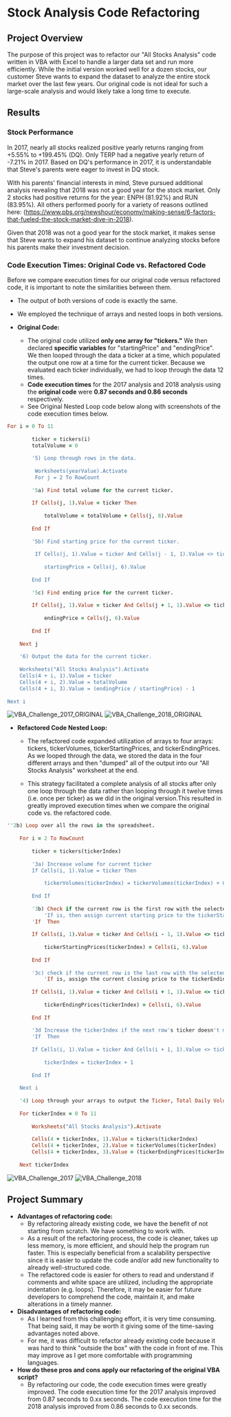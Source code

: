 # Stock Analysis Code Refactoring
  
## Project Overview

The purpose of this project was to refactor our "All Stocks Analysis" code written in VBA with Excel to handle a larger data set and run more efficiently. While the initial version worked well for a dozen stocks, our customer Steve wants to expand the dataset to analyze the entire stock market over the last few years. Our original code is not ideal for such a large-scale analysis and would likely take a long time to execute. 

## Results

### Stock Performance

In 2017, nearly all stocks realized positive yearly returns ranging from +5.55% to +199.45% (DQ). Only TERP had a negative yearly return of -7.21% in 2017. Based on DQ's performance in 2017, it is understandable that Steve's parents were eager to invest in DQ stock.

With his parents' financial interests in mind, Steve pursued additional analysis revealing that 2018 was not a good year for the stock market. Only 2 stocks had positive returns for the year: ENPH (81.92%) and RUN (83.95%). All others performed poorly for a variety of reasons outlined here: 
(https://www.pbs.org/newshour/economy/making-sense/6-factors-that-fueled-the-stock-market-dive-in-2018).
 
Given that 2018 was not a good year for the stock market, it makes sense that Steve wants to expand his dataset to continue analyzing stocks before his parents make their investment decision. 

### Code Execution Times: Original Code vs. Refactored Code

Before we compare execution times for our original code versus refactored code, it is important to note the similarities between them. 
- The output of both versions of code is exactly the same.
- We employed the technique of arrays and nested loops in both versions.

- **Original Code:**
  - The original code utilized **only one array for "tickers."** We then declared **specific variables** for "startingPrice" and "endingPrice". We then looped through the data a ticker at a time, which populated the output one row at a time for the current ticker. Because we evaluated each ticker individually, we had to loop through the data 12 times.
  - **Code execution times** for the 2017 analysis and 2018 analysis using the **original code** were **0.87 seconds and 0.86 seconds** respectively.
  - See Original Nested Loop code below along with screenshots of the code execution times below.  
  
```ruby
For i = 0 To 11
    
        ticker = tickers(i)
        totalVolume = 0
    
        '5) Loop through rows in the data.
        
         Worksheets(yearValue).Activate
         For j = 2 To RowCount
                
        '5a) Find total volume for the current ticker.
        
        If Cells(j, 1).Value = ticker Then
        
            totalVolume = totalVolume + Cells(j, 8).Value
            
        End If
        
        '5b) Find starting price for the current ticker.
        
         If Cells(j, 1).Value = ticker And Cells(j - 1, 1).Value <> ticker Then
        
            startingPrice = Cells(j, 6).Value
        
        End If
        
        '5c) Find ending price for the current ticker.
        
        If Cells(j, 1).Value = ticker And Cells(j + 1, 1).Value <> ticker Then
        
            endingPrice = Cells(j, 6).Value
            
        End If
        
    Next j
        
    '6) Output the data for the current ticker.
            
    Worksheets("All Stocks Analysis").Activate
    Cells(4 + i, 1).Value = ticker
    Cells(4 + i, 2).Value = totalVolume
    Cells(4 + i, 3).Value = (endingPrice / startingPrice) - 1
    
Next i
```
![VBA_Challenge_2017_ORIGINAL](Resources/VBA_Challenge_2017_ORIGINAL.png)
![VBA_Challenge_2018_ORIGINAL](Resources/VBA_Challenge_2018_ORIGINAL.png)

  - **Refactored Code Nested Loop:**
    - The refactored code expanded utilization of arrays to four arrays: tickers, tickerVolumes, tickerStartingPrices, and tickerEndingPrices. As we looped through the data, we stored the data in the four different arrays and then "dumped" all of the output into our "All Stocks Analysis" worksheet at the end.    

    - This strategy facilitated a complete analysis of all stocks after only one loop through the data rather than looping through it twelve times (i.e. once per ticker) as we did in the original version.This resulted in greatly improved execution times when we compare the original code vs. the refactored code. 

```ruby
''2b) Loop over all the rows in the spreadsheet.
    
    For i = 2 To RowCount
    
        ticker = tickers(tickerIndex)
    
        '3a) Increase volume for current ticker
        If Cells(i, 1).Value = ticker Then
        
            tickerVolumes(tickerIndex) = tickerVolumes(tickerIndex) + Cells(i, 8).Value
            
        End If
                
        '3b) Check if the current row is the first row with the selected tickerIndex.
            'If is, then assign current starting price to the tickerStartingPrices variable
        'If  Then
        
        If Cells(i, 1).Value = ticker And Cells(i - 1, 1).Value <> ticker Then
        
            tickerStartingPrices(tickerIndex) = Cells(i, 6).Value
                    
        End If
        
        '3c) check if the current row is the last row with the selected tickerIndex
            'If is, assign the current closing price to the tickerEndingPrices variable
            
        If Cells(i, 1).Value = ticker And Cells(i + 1, 1).Value <> ticker Then
        
            tickerEndingPrices(tickerIndex) = Cells(i, 6).Value
        
        End If
                    
        '3d Increase the tickerIndex if the next row's ticker doesn't match previous row's ticker.
        'If  Then
        
        If Cells(i, 1).Value = ticker And Cells(i + 1, 1).Value <> ticker Then
        
            tickerIndex = tickerIndex + 1
            
        End If
        
    Next i
    
    '4) Loop through your arrays to output the Ticker, Total Daily Volume, and Return.
    
    For tickerIndex = 0 To 11
        
        Worksheets("All Stocks Analysis").Activate
        
        Cells(4 + tickerIndex, 1).Value = tickers(tickerIndex)
        Cells(4 + tickerIndex, 2).Value = tickerVolumes(tickerIndex)
        Cells(4 + tickerIndex, 3).Value = (tickerEndingPrices(tickerIndex) / tickerStartingPrices(tickerIndex)) - 1
        
    Next tickerIndex
```

![VBA_Challenge_2017](Resources/VBA_Challenge_2017.png)
![VBA_Challenge_2018](Resources/VBA_Challenge_2018.png)

## Project Summary

- **Advantages of refactoring code:**
  - By refactoring already existing code, we have the benefit of not starting from scratch. We have something to work with. 
  - As a result of the refactoring process, the code is cleaner, takes up less memory, is more efficient, and should help the program run faster. This is especially beneficial from a scalability perspective since it is easier to update the code and/or add new functionality to already well-structured code.
  - The refactored code is easier for others to read and understand if comments and white space are utilized, including the appropriate indentation (e.g. loops). Therefore, it may be easier for future developers to comprehend the code, maintain it, and make alterations in a timely manner. 
- **Disadvantages of refactoring code:** 
  - As I learned from this challenging effort, it is very time consuming. That being said, it may be worth it giving some of the time-saving advantages noted above.
  - For me, it was difficult to refactor already existing code because it was hard to think "outside the box" with the code in front of me. This may improve as I get more comfortable with programming languages.  
- **How do these pros and cons apply our refactoring of the original VBA script?**
  - By refactoring our code, the code execution times were greatly improved. The code execution time for the 2017 analysis improved from 0.87 seconds to 0.xx seconds. The code execution time for the 2018 analysis improved from 0.86 seconds to 0.xx seconds. 
